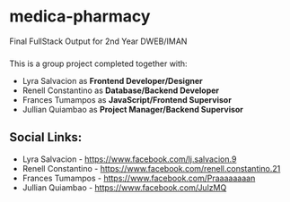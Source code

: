 # medica-pharmacy
Final FullStack Output for 2nd Year DWEB/IMAN 
###
This is a group project completed together with: 
- Lyra Salvacion as **Frontend Developer/Designer**
-  Renell Constantino as **Database/Backend Developer**
-  Frances Tumampos as **JavaScript/Frontend Supervisor**
- Jullian Quiambao as **Project Manager/Backend Supervisor**

## Social Links:
- Lyra Salvacion - https://www.facebook.com/lj.salvacion.9
- Renell Constantino - https://www.facebook.com/renell.constantino.21
- Frances Tumampos - https://www.facebook.com/Praaaaaaaan
- Jullian Quiambao - https://www.facebook.com/JulzMQ
